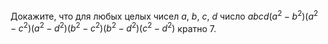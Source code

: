 Докажите, что для любых целых чисел $a,~b,~c,~d$ число
$abcd\left( {{a}^{2}}-{{b}^{2}} \right)\left( {{a}^{2}}-{{c}^{2}} \right)\left( {{a}^{2}}-{{d}^{2}} \right)\left( {{b}^{2}}-{{c}^{2}} \right)\left( {{b}^{2}}-{{d}^{2}} \right)\left( {{c}^{2}}-{{d}^{2}} \right)$ кратно $7$.